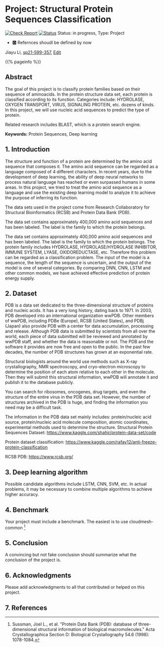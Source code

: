 # Project: Structural Protein Sequences Classification

[![Check Report](https://github.com/cybertraining-dsc/sp21-599-357/workflows/Check%20Report/badge.svg)](https://github.com/cybertraining-dsc/sp21-599-357/actions)
[![Status](https://github.com/cybertraining-dsc/sp21-599-357/workflows/Status/badge.svg)](https://github.com/cybertraining-dsc/sp21-599-357/actions)
Status: in progress, Type: Project



* :o2: Refernces shoudl be defined by now

Jiayu Li, [sp21-599-357](https://github.com/cybertraining-dsc/sp21-599-357/), [Edit](https://github.com/cybertraining-dsc/sp21-599-357/blob/main/project/index.md)

{{% pageinfo %}}

## Abstract

The goal of this project is to classify protein families based on their sequence of aminoacids. 
In the protein structure data set, each protein is classified according to its function. Categories include: HYDROLASE, OXYGEN TRANSPORT, VIRUS, SIGNALING PROTEIN, etc. dozens of kinds. In this project, we will use nucleic acid sequences to predict the type of protein.


Related research includes BLAST, which is a protein search engine.

**Keywords:** Protein Sequences, Deep learning

## 1. Introduction

The structure and function of a protein are determined by the amino acid sequence that composes it. The amino acid sequence can be regarded as a language composed of 4 different characters. In recent years, due to the development of deep learning, the ability of deep neural networks to process natural language has reached or even surpassed humans in some areas. In this project, we tried to treat the amino acid sequence as a language and use the existing deep learning model to analyze it to achieve the purpose of inferring its function.


The data sets used in the project come from Research Collaboratory for Structural Bioinformatics (RCSB) and Protein Data Bank (PDB).

The data set contains approximately 400,000 amino acid sequences and has been labeled. The label is the family to which the protein belongs.

The data set contains approximately 400,000 amino acid sequences and has been labeled. The label is the family to which the protein belongs. The protein family includes HYDROLASE, HYDROLASE/HYDROLASE INHIBITOR, IMMUNE SYSTEM, LYASE, OXIDOREDUCTASE, etc. Therefore this problem can be regarded as a classification problem. The input of the model is a sequence, the length of the sequence is uncertain, and the output of the model is one of several categories.
By comparing DNN, CNN, LSTM and other common models, we have achieved effective prediction of protein energy supply.


## 2. Dataset

PDB is a data set dedicated to the three-dimensional structure of proteins and nucleic acids. It has a very long history, dating back to 1971. In 2003, PDB developed into an international organization wwPDB. Other members of wwPDB, including PDBe (Europe), RCSB (United States), and PDBj (Japan) also provide PDB with a center for data accumulation, processing and release. Although PDB data is submitted by scientists from all over the world, each piece of data submitted will be reviewed and annotated by wwPDB staff, and whether the data is reasonable or not. The PDB and the software it provides are now free and open to the public.
In the past few decades, the number of PDB structures has grown at an exponential rate.

Structural biologists around the world use methods such as X-ray crystallography, NMR spectroscopy, and cryo-electron microscopy to determine the position of each atom relative to each other in the molecule. Then they will submit this structural information, wwPDB will annotate it and publish it to the database publicly.

You can search for ribosomes, oncogenes, drug targets, and even the structure of the entire virus in the PDB data set. However, the number of structures archived in the PDB is huge, and finding the information you need may be a difficult task.

The information in the PDB data set mainly includes: protein/nucleic acid source, protein/nucleic acid molecule composition, atomic coordinates, experimental methods used to determine the structure.
Structural Protein Sequences Dataset: https://www.kaggle.com/shahir/protein-data-set/code

Protein dataset classification: https://www.kaggle.com/rafay12/anti-freeze-protein-classification

RCSB PDB: https://www.rcsb.org/

## 3. Deep learning algorithm
Possible candidate algorithms include LSTM, CNN, SVM, etc. In actual problems, it may be necessary to combine multiple algorithms to achieve higher accuracy.


  

## 4. Benchmark

Your project must include a benchmark. The easiest is to use cloudmesh-common [^2]
 
## 5. Conclusion

A convincing but not fake conclusion should summarize what the conclusion of the project is.

## 6. Acknowledgments

Please add acknowledgments to all that contributed or helped on this project.  

## 7. References

[^1]: Madden, Thomas. "The BLAST sequence analysis tool." The NCBI Handbook [Internet]. 2nd edition. National Center for Biotechnology Information (US), 2013.


[^2]: Sussman, Joel L., et al. "Protein Data Bank (PDB): database of three-dimensional structural information of biological macromolecules." Acta Crystallographica Section D: Biological Crystallography 54.6 (1998): 1078-1084.

[^3]: Sundermeyer, Martin, Ralf Schlüter, and Hermann Ney. "LSTM neural networks for language modeling." Thirteenth annual conference of the international speech communication association. 2012.

[^4]: Wang, Dianhui, and Guang-Bin Huang. "Protein sequence classification using extreme learning machine." Proceedings. 2005 IEEE International Joint Conference on Neural Networks, 2005.. Vol. 3. IEEE, 2005.

[^5]: Cao, Jiuwen, and Lianglin Xiong. "Protein sequence classification with improved extreme learning machine algorithms." BioMed research international 2014 (2014).

[^6]: Wang, Jason TL, et al. "Application of neural networks to biological data mining: a case study in protein sequence classification." Proceedings of the sixth ACM SIGKDD international conference on knowledge discovery and data mining. 2000.
